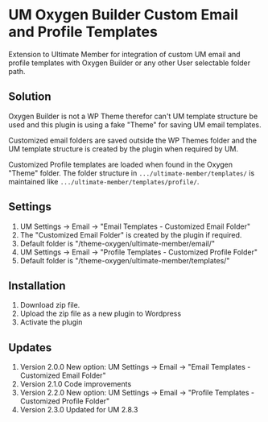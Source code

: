 # UM Oxygen Builder Custom Email and Profile Templates
Extension to Ultimate Member for integration of custom UM email and profile templates with Oxygen Builder or any other User selectable folder path.

## Solution
Oxygen Builder is not a WP Theme therefor can't UM template structure be used and this plugin is using a fake "Theme" for saving UM email templates.

Customized email folders are saved outside the WP Themes folder and the UM template structure is created by the plugin when required by UM.

Customized Profile templates are loaded when found in the Oxygen "Theme" folder. The folder structure in <code>.../ultimate-member/templates/</code> is maintained like <code>.../ultimate-member/templates/profile/</code>.

## Settings
1. UM Settings -> Email -> "Email Templates - Customized Email Folder"
2. The "Customized Email Folder" is created by the plugin if required.
3. Default folder is "/theme-oxygen/ultimate-member/email/"
4. UM Settings -> Email -> "Profile Templates - Customized Profile Folder"
5. Default folder is "/theme-oxygen/ultimate-member/templates/"

## Installation
1. Download zip file. 
2. Upload the zip file as a new plugin to Wordpress
3. Activate the plugin

## Updates
1. Version 2.0.0 New option: UM Settings -> Email -> "Email Templates - Customized Email Folder"
2. Version 2.1.0 Code improvements
3. Version 2.2.0 New option: UM Settings -> Email -> "Profile Templates - Customized Profile Folder"
4. Version 2.3.0 Updated for UM 2.8.3
